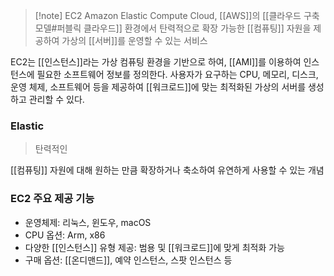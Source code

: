 > [!note] EC2
> Amazon Elastic Compute Cloud, [[AWS]]의 [[클라우드 구축 모델#퍼블릭 클라우드]] 환경에서 탄력적으로 확장 가능한 [[컴퓨팅]] 자원을 제공하여 가상의 [[서버]]를 운영할 수 있는 서비스

EC2는 [[인스턴스]]라는 가상 컴퓨팅 환경을 기반으로 하여, [[AMI]]를 이용하여 인스턴스에 필요한 소프트웨어 정보를 정의한다.
사용자가 요구하는 CPU, 메모리, 디스크, 운영 체제, 소프트웨어 등을 제공하여 [[워크로드]]에 맞는 최적화된 가상의 서버를 생성하고 관리할 수 있다.
### Elastic
> 탄력적인

[[컴퓨팅]] 자원에 대해 원하는 만큼 확장하거나 축소하여 유연하게 사용할 수 있는 개념

### EC2 주요 제공 기능
- 운영체제: 리눅스, 윈도우, macOS
- CPU 옵션: Arm, x86
- 다양한 [[인스턴스]] 유형 제공: 범용 및 [[워크로드]]에 맞게 최적화 가능
- 구매 옵션: [[온디맨드]], 예약 인스턴스, 스팟 인스턴스 등

